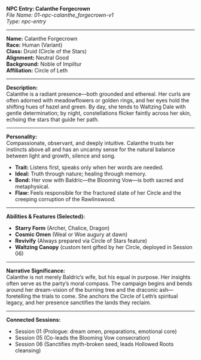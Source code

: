 **NPC Entry: Calanthe Forgecrown**  
*File Name: 01-npc-calanthe_forgecrown-v1*  
*Type: npc-entry*

---

**Name:** Calanthe Forgecrown  
**Race:** Human (Variant)  
**Class:** Druid (Circle of the Stars)  
**Alignment:** Neutral Good  
**Background:** Noble of Impiltur  
**Affiliation:** Circle of Leth

---

**Description:**  
Calanthe is a radiant presence—both grounded and ethereal. Her curls are often adorned with meadowflowers or golden rings, and her eyes hold the shifting hues of hazel and green. By day, she tends to Waltzing Dale with gentle determination; by night, constellations flicker faintly across her skin, echoing the stars that guide her path.

---

**Personality:**  
Compassionate, observant, and deeply intuitive. Calanthe trusts her instincts above all and has an uncanny sense for the natural balance between light and growth, silence and song.

- **Trait:** Listens first, speaks only when her words are needed.  
- **Ideal:** Truth through nature; healing through memory.  
- **Bond:** Her vow with Baldric—the Blooming Vow—is both sacred and metaphysical.  
- **Flaw:** Feels responsible for the fractured state of her Circle and the creeping corruption of the Rawlinswood.

---

**Abilities & Features (Selected):**  
- **Starry Form** (Archer, Chalice, Dragon)  
- **Cosmic Omen** (Weal or Woe augury at dawn)  
- **Revivify** (Always prepared via Circle of Stars feature)  
- **Waltzing Canopy** (custom tent gifted by her Circle, deployed in Session 06)

---

**Narrative Significance:**  
Calanthe is not merely Baldric’s wife, but his equal in purpose. Her insights often serve as the party’s moral compass. The campaign begins and bends around her dream-vision of the burning tree and the draconic ash—foretelling the trials to come. She anchors the Circle of Leth’s spiritual legacy, and her presence sanctifies the lands they reclaim.

---

**Connected Sessions:**  
- Session 01 (Prologue: dream omen, preparations, emotional core)  
- Session 05 (Co-leads the Blooming Vow consecration)  
- Session 06 (Sanctifies myth-broken seed, leads Hollowed Roots cleansing)
